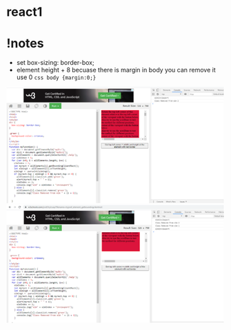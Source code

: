 # react1

# !notes 

*  set   box-sizing: border-box;
*  element height + 8 becuase there is margin in body you can remove it use  0 ```css body {margin:0;} ```

<img src="vi1.PNG">
<img src="vi2.PNG">
